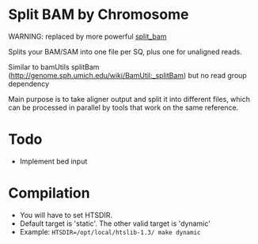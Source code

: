 Split BAM by Chromosome
=======================

WARNING: replaced by more powerful [split_bam](https://github.com/andreas-wilm/split_bam)

Splits your BAM/SAM into one file per SQ, plus one for unaligned reads.

Similar to bamUtils splitBam
(http://genome.sph.umich.edu/wiki/BamUtil:_splitBam) but no read group
dependency

Main purpose is to take aligner output and split it into different
files, which can be processed in parallel by tools that work on the
same reference.

# Todo

- Implement bed input

# Compilation

- You will have to set HTSDIR. 
- Default target is 'static'. The other valid target is 'dynamic'
- Example: `HTSDIR=/opt/local/htslib-1.3/ make dynamic`
